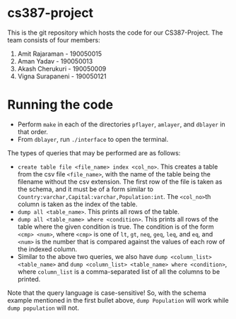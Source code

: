 # cs387-project

This is the git repository which hosts the code for our CS387-Project. 
The team consists of four members:
1. Amit Rajaraman - 190050015
2. Aman Yadav - 190050013
3. Akash Cherukuri - 190050009
4. Vigna Surapaneni - 190050121

# Running the code

* Perform `make` in each of the directories `pflayer`, `amlayer`, and `dblayer` in that order.
* From `dblayer`, run `./interface` to open the terminal.

The types of queries that may be performed are as follows:
* `create table file <file_name> index <col_no>`. This creates a table from the csv file `<file_name>`, with the name of the table being the filename without the csv extension. The first row of the file is taken as the schema, and it must be of a form similar to `Country:varchar,Capital:varchar,Population:int`. The `<col_no>`th column is taken as the index of the table.
* `dump all <table_name>`. This prints all rows of the table.
* `dump all <table_name> where <condition>`. This prints all rows of the table where the given condition is true. The condition is of the form `<cmp> <num>`, where `<cmp>` is one of `lt`, `gt`, `neq`, `geq`, `leq`, and `eq`, and `<num>` is the number that is compared against the values of each row of the indexed column.
* Similar to the above two queries, we also have `dump <column_list> <table_name>` and `dump <column_list> <table_name> where <condition>`, where `column_list` is a comma-separated list of all the columns to be printed.

Note that the query language is case-sensitive! So, with the schema example mentioned in the first bullet above, `dump Population` will work while `dump population` will not.
